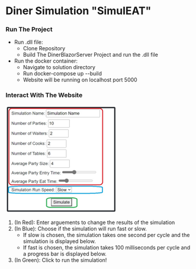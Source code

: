 # Diner Simulation "SimulEAT"

### Run The Project
* Run .dll file: 
	* Clone Repository
	* Build The DinerBlazorServer Project and run the .dll file
* Run  the docker container:
	* Navigate to solution directory
	* Run docker-compose up --build
	* Website will be running on localhost port 5000

### Interact With The Website
<img src="./DinerBlazorServer/wwwroot/images/FormShot.jpg" width="300px"/>

1. (In Red): Enter arguements to change the results of the simulation
2. (In Blue): Choose if the simulation will run fast or slow. 
	* If slow is chosen, the simulation takes one second per cycle and the simulation is displayed below.
	* If fast is chosen, the simulation takes 100 milliseconds per cycle and a progress bar is displayed below. 
3. (In Green): Click to run the simulation!
